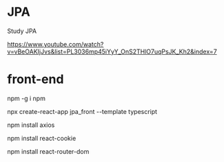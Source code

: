 # JPA
Study JPA

https://www.youtube.com/watch?v=vBeOAKIjJvs&list=PL3036mp45iYyY_OnS2THlO7uqPsJK_Kh2&index=7



# front-end

npm -g i npm

npx create-react-app jpa_front --template typescript

npm install axios

npm install react-cookie

npm install react-router-dom
